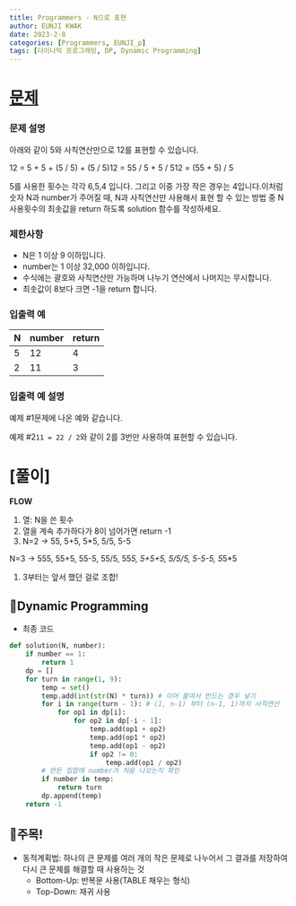 ```yaml
---
title: Programmers - N으로 표현
author: EUNJI KWAK
date: 2023-2-8
categories: [Programmers, EUNJI_p]
tags: [다이나믹 프로그래밍, DP, Dynamic Programming]
---
```


# [문제](https://school.programmers.co.kr/learn/courses/30/lessons/42895)

### **문제 설명**

아래와 같이 5와 사칙연산만으로 12를 표현할 수 있습니다.

12 = 5 + 5 + (5 / 5) + (5 / 5)12 = 55 / 5 + 5 / 512 = (55 + 5) / 5

5를 사용한 횟수는 각각 6,5,4 입니다. 그리고 이중 가장 작은 경우는 4입니다.이처럼 숫자 N과 number가 주어질 때, N과 사칙연산만 사용해서 표현 할 수 있는 방법 중 N 사용횟수의 최솟값을 return 하도록 solution 함수를 작성하세요.

### 제한사항

- N은 1 이상 9 이하입니다.
- number는 1 이상 32,000 이하입니다.
- 수식에는 괄호와 사칙연산만 가능하며 나누기 연산에서 나머지는 무시합니다.
- 최솟값이 8보다 크면 -1을 return 합니다.

### 입출력 예

| N | number | return |
| --- | --- | --- |
| 5 | 12 | 4 |
| 2 | 11 | 3 |

### 입출력 예 설명

예제 #1문제에 나온 예와 같습니다.

예제 #2`11 = 22 / 2`와 같이 2를 3번만 사용하여 표현할 수 있습니다.

# [풀이]

**FLOW**

1. 열: N을 쓴 횟수 
2. 열을 계속 추가하다가 8이 넘어가면 return -1
3. N=2 → 55, 5+5, 5*5, 5/5, 5-5

N=3 → 555, 55+5, 55-5, 55/5, 55*5, 5+5+5, 5/5/5, 5-5-5, 5*5*5

1. 3부터는 앞서 했던 걸로 조합!

## 📌Dynamic Programming

- 최종 코드

```python
def solution(N, number):
    if number == 1:
        return 1
    dp = []
    for turn in range(1, 9): 
        temp = set()
        temp.add(int(str(N) * turn)) # 이어 붙여서 만드는 경우 넣기
        for i in range(turn - 1): # (1, n-1) 부터 (n-1, 1)까지 사칙연산
            for op1 in dp[i]:
                for op2 in dp[-i - 1]:
                    temp.add(op1 + op2)
                    temp.add(op1 * op2)
                    temp.add(op1 - op2)
                    if op2 != 0:
                        temp.add(op1 / op2)
        # 만든 집합에 number가 처음 나오는지 확인
        if number in temp:
            return turn
        dp.append(temp)
    return -1
```

## 📌주목!

- 동적계획법: 하나의 큰 문제를 여러 개의 작은 문제로 나누어서 그 결과를 저장하여 다시 큰 문제를 해결할 때 사용하는 것
    - Bottom-Up: 반복문 사용(TABLE 채우는 형식)
    - Top-Down: 재귀 사용
